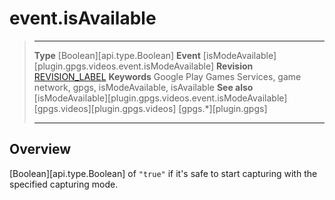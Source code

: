 # event.isAvailable

> --------------------- ------------------------------------------------------------------------------------------
> __Type__              [Boolean][api.type.Boolean]
> __Event__             [isModeAvailable][plugin.gpgs.videos.event.isModeAvailable]
> __Revision__          [REVISION_LABEL](REVISION_URL)
> __Keywords__          Google Play Games Services, game network, gpgs, isModeAvailable, isAvailable
> __See also__          [isModeAvailable][plugin.gpgs.videos.event.isModeAvailable]
>						[gpgs.videos][plugin.gpgs.videos]
>                       [gpgs.*][plugin.gpgs]
> --------------------- ------------------------------------------------------------------------------------------

## Overview

[Boolean][api.type.Boolean] of `"true"` if it's safe to start capturing with the specified capturing mode.